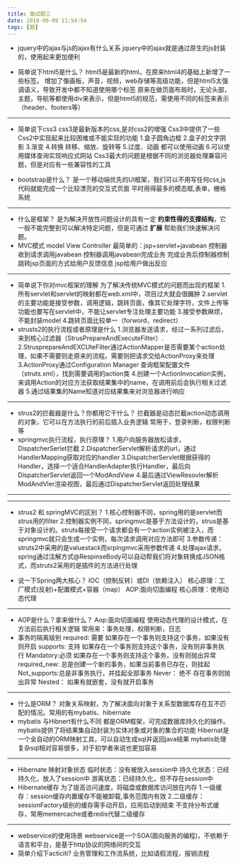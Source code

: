 ```yaml
---
title: 面试题三
date: 2019-09-09 11:54:54
tags: [题]
---
```


- jquery中的ajax与js的ajax有什么关系
jquery中的ajax就是通过原生的js封装的，使用起来更加便利
<!--more-->
- 简单说下html5是什么？
html5是最新的html，在原来html4的基础上新增了一些标签。
增加了像画板，声音，视频，web存储等高级功能，但是html5太强调语义，导致开发中都不知道使用哪个标签
原来在做页面布局时，无论头部，主题，导航等都使用div来表示，但是html5的规范，需使用不同的标签来表示（header、footers等）

---

- 简单说下css3
css3是最新版本的css,是对css2的增强
Css3中提供了一些Css2中实现起来比较困难或不能实现的功能
1.盒子圆角边框
2.盒子的文字阴影
3.渐变
4.转换 转移、缩放、旋转等
5.过度、动画 都可以使用动画
6.可以使用媒体查询实现响应式网站
Css3最大的问题是根据不同的浏览器处理兼容问题，但是对应有一些兼容性的工具

- bootstrap是什么？
是一个移动端优先的UI框架，我们可以不用写任何css,js代码就能完成一个比较漂亮的交互式页面
平时用得最多的模态框,表单，栅格系统

---

- 什么是框架？
是为解决开放性问题设计的具有一定 __约束性得的支撑结构__，它一般不能完整到可以解决特定问题，但是可通过 __扩展__ 帮助我们快速解决问题。
- MVC模式
model View Controller
最简单的：jsp+servlet+javabean
控制器收到请求调用javabean
控制器调用javabean完成业务
完成业务后控制器控制跳转jsp页面的方式给用户反馈信息
jsp给用户做出反应

---

- 简单说下你对mvc框架的理解
为了解决传统MVC模式的问题而出现的框架
1.所有servlet和servlet的映射都在web.xml中，项目过大就会很臃肿
2.servlet的主要功能是接受参数，调用逻辑，跳转页面，像其它处理字符，文件上传等功能也要写在servlet中，不能让servlet专注处理主要功能
3.接受参数麻烦，不能封装model
4.跳转页面比较单一（forword，redirect） 
- strusts2的执行流程或者原理是什么
1.浏览器发送请求，经过一系列过滤后，来到核心过滤器（StrusPrepareAndExecuteFilter）.
2.StrusprepareAndEXCUteFilter通过ActionMapper是否需要某个action处理，如果不需要则走原来的流程。需要则把请求交给ActionProxy来处理
3.ActionProxy通过Configuration Manager 查询框架配置文件（struts.xml），找到需要调用的action类
4.创建一个ActionInvocation实例，来调用Action的对应方法获取结果集中的name，在调用前后会执行相关过滤器
5.通过结果集的Name知道对应结果集来对浏览器进行响应

---
-  strus2的拦截器是什么？你都用它干什么？
拦截器是动态拦截action动态调用的对象，它可以在方法执行的前后插入业务逻辑
常用于，登录判断，权限判断等
- springmvc执行流程，执行原理？
1.用户向服务器放松请求，DispatcherSerlet拦截
2.DispatcherServlet解析请求的url，通过HandlerMapping获取对应的handler
3.DispatcherServlet根据获得的Handler，选择一个适合HandlerAdapter执行Handler，最后向DispatcherServlet返回一个ModAndView
4.最后通过ViewResovler解析ModAndVler渲染视图，最后通过DispatcherServlet返回处理结果 

---  
---

- strus2 和 springMVC的区别？
1.核心控制器不同，spring用的是servlet而strus用的filter
2.控制器实例不同，springmvc是基于方法设计的，strus是基于对象设计的。struts每接受一个请求都会有一个action实例被注入，而springmvc就只会生成一个实例，每次请求调用对应方法即可
3.参数传递：struts2中采用的是valuestack而srpingmvc采用参数传递
4.处理ajax请求，spring通过注解方式@RespinseBody可以自动帮我们将对象转换成JSON格式，而struts2采用的是插件的方法进行处理

- 说一下Spring两大核心？
IOC（控制反转）或DI（依赖注入）
核心原理：工厂模式(反射)+配置模式+容器（map）
AOP:面向切面编程
核心原理：使用动态代理

---
- AOP是什么？拿来做什么？
Aop:面向切面编程
使用动态代理的设计模式，在方法前后执行相关逻辑
常用来：事务处理，权限判断，日志
- 事务的隔离级别
required: 需要  如果存在一个事务则支持这个事务，如果没有则开启
supports: 支持  如果存在一个事务则支持这个事务，没有则非事务执行
Mandatory:必须  如果存在一个事务则支持这个事务，没有则抛出异常
required_new: 总是创建一个新的事务，如果当前事务已存在，则挂起
Not_supports:总是非事务执行，并挂起全部事务
Never： 绝不 存在事务则抛出异常
Nested： 如果有就嵌套，没有就开启事务

---
- 什么是ORM？
 对象关系映射，为了解决面向对象于关系型数据库存在互不匹配的情况。常用的有mybatis、hibernate
- mybatis 与Hibnert有什么不同
都是ORM框架，可完成数据库持久化的操作。
mybatis提供了将结果集自动封装为实体对象或对象的集合的功能
Hibernat是一个全自动的ORM映射工具，可以自动生成sql并返回java结果
mybatis处理复杂sql相对容易很多，对于初学者来说也更加容易

---
- Hibernate 映射对象状态
临时状态：没有被放入session中
持久化状态：已经持久化，放入了session中
游离状态：已经持久化，但不存在session中
- Hibernate缓存
为了提高访问速度，将磁盘或数据库访问放在内存
1.一级缓存：session缓存内置缓存不能被卸载,事务范围内有效
2.二级缓存：sessionFactory级别的缓存需手动开启，应用启动到结束
不支持分布式缓存，常用memercache或者redis代替二级缓存

---
- webservice的使用场景
webservice是一个SOA(面向服务的编程)，不依赖于语言和平台，是基于http协议的网络间的交互
- 简单介绍下acticiti?
业务管理和工作流系统，比如请假流程，报销流程
